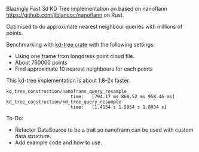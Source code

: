 Blazingly Fast 3d KD Tree implementation on based on nanoflann https://github.com/jlblancoc/nanoflann on Rust. 

Optimised to do approximate nearest neighbour queries with millions of points.

Benchmarking with [kd-tree crate](https://github.com/mrhooray/kdtree-rs) with the following settings: 
- Using one frame from longdress point cloud file.
- About 760000 points
- Find approximate 10 nearest neighbours for each points

This kd-tree implementation is about 1.8-2x faster.

```
kd_tree_construction/nanofrann_query_resample
                        time:   [794.17 ms 868.52 ms 958.46 ms]
kd_tree_construction/kd_tree_query_resample
                        time:   [1.4154 s 1.5954 s 1.8034 s]
```

To-Do:
- Refactor DataSource to be a trait so nanofrann can be used with custom data structure.
- Add example code and how to use.
